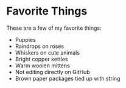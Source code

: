 # Favorite Things

These are a few of my favorite things:

- Puppies
- Raindrops on roses
- Whiskers on cute animals
- Bright copper kettles
- Warm woolen mittens
- Not editing directly on GitHub
- Brown paper packages tied up with string
